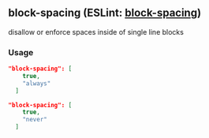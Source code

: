 <!-- Start:AutoDoc:: Modify `src/readme/rules.ts` and run `gulp readme` to update block -->
## block-spacing (ESLint: [block-spacing](http://eslint.org/docs/rules/block-spacing))

disallow or enforce spaces inside of single line blocks

### Usage

```json
"block-spacing": [
    true,
    "always"
  ]
```

```json
"block-spacing": [
    true,
    "never"
  ]
```

<!-- End:AutoDoc -->
